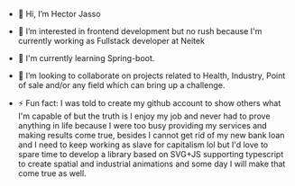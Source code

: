 - 👋 Hi, I’m Hector Jasso
- 👀 I’m interested in frontend development but no rush because I'm currently working as Fullstack developer at Neitek
- 🌱 I'm currently learning Spring-boot.
- 💞️ I’m looking to collaborate on projects related to Health, Industry, Point of sale and/or any field which can bring up a challenge. 

- ⚡ Fun fact: I was told to create my github account to show others what I'm capable of but the truth is I enjoy my job and never had to prove anything in life because I were too busy providing my services and making results come true, besides I cannot get rid of my new bank loan and I need to keep working as slave for capitalism lol but I'd love to spare time to develop a library based on SVG+JS supporting typescript to create spatial and industrial animations and some day I will make that come true as well.
